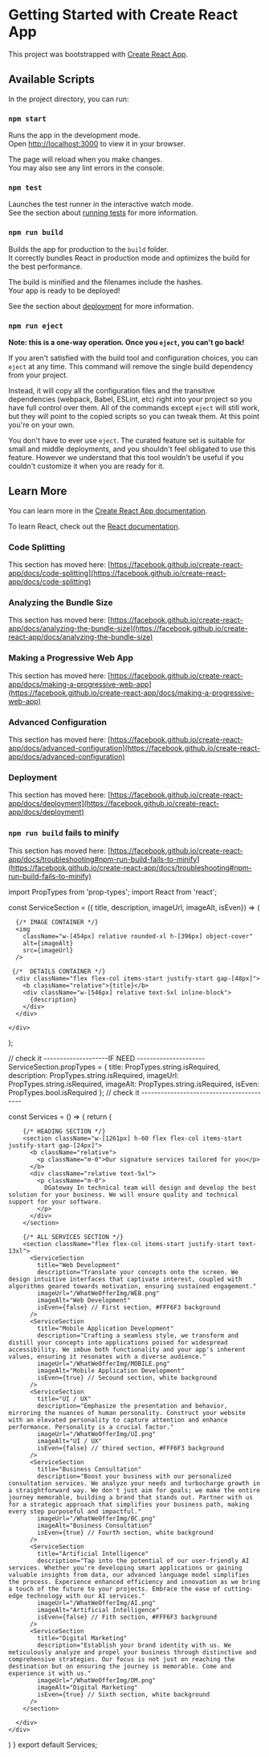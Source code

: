 # Getting Started with Create React App

This project was bootstrapped with [Create React App](https://github.com/facebook/create-react-app).

## Available Scripts

In the project directory, you can run:

### `npm start`

Runs the app in the development mode.\
Open [http://localhost:3000](http://localhost:3000) to view it in your browser.

The page will reload when you make changes.\
You may also see any lint errors in the console.

### `npm test`

Launches the test runner in the interactive watch mode.\
See the section about [running tests](https://facebook.github.io/create-react-app/docs/running-tests) for more information.

### `npm run build`

Builds the app for production to the `build` folder.\
It correctly bundles React in production mode and optimizes the build for the best performance.

The build is minified and the filenames include the hashes.\
Your app is ready to be deployed!

See the section about [deployment](https://facebook.github.io/create-react-app/docs/deployment) for more information.

### `npm run eject`

**Note: this is a one-way operation. Once you `eject`, you can't go back!**

If you aren't satisfied with the build tool and configuration choices, you can `eject` at any time. This command will remove the single build dependency from your project.

Instead, it will copy all the configuration files and the transitive dependencies (webpack, Babel, ESLint, etc) right into your project so you have full control over them. All of the commands except `eject` will still work, but they will point to the copied scripts so you can tweak them. At this point you're on your own.

You don't have to ever use `eject`. The curated feature set is suitable for small and middle deployments, and you shouldn't feel obligated to use this feature. However we understand that this tool wouldn't be useful if you couldn't customize it when you are ready for it.

## Learn More

You can learn more in the [Create React App documentation](https://facebook.github.io/create-react-app/docs/getting-started).

To learn React, check out the [React documentation](https://reactjs.org/).

### Code Splitting

This section has moved here: [https://facebook.github.io/create-react-app/docs/code-splitting](https://facebook.github.io/create-react-app/docs/code-splitting)

### Analyzing the Bundle Size

This section has moved here: [https://facebook.github.io/create-react-app/docs/analyzing-the-bundle-size](https://facebook.github.io/create-react-app/docs/analyzing-the-bundle-size)

### Making a Progressive Web App

This section has moved here: [https://facebook.github.io/create-react-app/docs/making-a-progressive-web-app](https://facebook.github.io/create-react-app/docs/making-a-progressive-web-app)

### Advanced Configuration

This section has moved here: [https://facebook.github.io/create-react-app/docs/advanced-configuration](https://facebook.github.io/create-react-app/docs/advanced-configuration)

### Deployment

This section has moved here: [https://facebook.github.io/create-react-app/docs/deployment](https://facebook.github.io/create-react-app/docs/deployment)

### `npm run build` fails to minify

This section has moved here: [https://facebook.github.io/create-react-app/docs/troubleshooting#npm-run-build-fails-to-minify](https://facebook.github.io/create-react-app/docs/troubleshooting#npm-run-build-fails-to-minify)








import PropTypes from 'prop-types';
import React from 'react';


const ServiceSection = ({ title, description, imageUrl, imageAlt, isEven}) => (

  <div className={"w-[1340px] overflow-hidden flex flex-col items-start justify-start py-[60px] px-28 box-border"} style={{ backgroundColor: isEven ? 'white' : '#FFF6F3' }}>
    <div className="flex flex-row items-center justify-start gap-[115px]" style={{ flexDirection: isEven ? 'row-reverse' : 'flex-row'}}>

      {/* IMAGE CONTAINER */}
      <img
        className="w-[454px] relative rounded-xl h-[396px] object-cover"
        alt={imageAlt}
        src={imageUrl}
      />

     {/*  DETAILS CONTAINER */}
      <div className="flex flex-col items-start justify-start gap-[48px]">
        <b className="relative">{title}</b>
        <div className="w-[546px] relative text-5xl inline-block">
          {description}
        </div>
      </div>

    </div>
  </div> 


);

// check it --------------------IF NEED ---------------------
ServiceSection.propTypes = {
  title: PropTypes.string.isRequired,
  description: PropTypes.string.isRequired,
  imageUrl: PropTypes.string.isRequired,
  imageAlt: PropTypes.string.isRequired,
  isEven: PropTypes.bool.isRequired
};
// check it -----------------------------------------

const Services = () => {
  return (
    <div className="w-full relative bg-white overflow-hidden flex flex-col items-center justify-start py-[55px] px-0 box-border text-left text-[48px] text-black font-poppins">
      <div className="flex flex-col items-center justify-start gap-[0px]">

        {/* HEADING SECTION */}
        <section className="w-[1261px] h-60 flex flex-col items-start justify-start gap-[24px]">
          <b className="relative">
            <p className="m-0">Our signature services tailored for you</p>
          </b>
          <div className="relative text-5xl">
            <p className="m-0">
              DGateway In technical team will design and develop the best solution for your business. We will ensure quality and technical support for your software.
            </p>
          </div>
        </section>

        {/* ALL SERVICES SECTION */}
        <section className="flex flex-col items-start justify-start text-13xl">
          <ServiceSection
            title="Web Development"
            description="Translate your concepts onto the screen. We design intuitive interfaces that captivate interest, coupled with algorithms geared towards motivation, ensuring sustained engagement."
            imageUrl="/WhatWeOfferImg/WEB.png"
            imageAlt="Web Development"
            isEven={false} // First section, #FFF6F3 background
          />
          <ServiceSection
            title="Mobile Application Development"
            description="Crafting a seamless style, we transform and distill your concepts into applications poised for widespread accessibility. We imbue both functionality and your app's inherent values, ensuring it resonates with a diverse audience."
            imageUrl="/WhatWeOfferImg/MOBILE.png"
            imageAlt="Mobile Application Development"
            isEven={true} // Secound section, white background
          />
          <ServiceSection
            title="UI / UX"
            description="Emphasize the presentation and behavior, mirroring the nuances of human personality. Construct your website with an elevated personality to capture attention and enhance performance. Personality is a crucial factor."
            imageUrl="/WhatWeOfferImg/UI.png"
            imageAlt="UI / UX"
            isEven={false} // thired section, #FFF6F3 background
          />
          <ServiceSection
            title="Business Consultation"
            description="Boost your business with our personalized consultation services. We analyze your needs and turbocharge growth in a straightforward way. We don't just aim for goals; we make the entire journey memorable, building a brand that stands out. Partner with us for a strategic approach that simplifies your business path, making every step purposeful and impactful."
            imageUrl="/WhatWeOfferImg/BC.png"
            imageAlt="Business Consultation"
            isEven={true} // Fourth section, white background
          />
          <ServiceSection
            title="Artificial Intelligence"
            description="Tap into the potential of our user-friendly AI services. Whether you're developing smart applications or gaining valuable insights from data, our advanced language model simplifies the process. Experience enhanced efficiency and innovation as we bring a touch of the future to your projects. Embrace the ease of cutting-edge technology with our AI services."
            imageUrl="/WhatWeOfferImg/AI.png"
            imageAlt="Artificial Intelligence"
            isEven={false} // Fith section, #FFF6F3 background
          />
          <ServiceSection
            title="Digital Marketing"
            description="Establish your brand identity with us. We meticulously analyze and propel your business through distinctive and comprehensive strategies. Our focus is not just on reaching the destination but on ensuring the journey is memorable. Come and experience it with us."
            imageUrl="/WhatWeOfferImg/DM.png"
            imageAlt="Digital Marketing"
            isEven={true} // Sixth section, white background
          />
        </section>

      </div>
    </div>
  )
}
export default Services;







